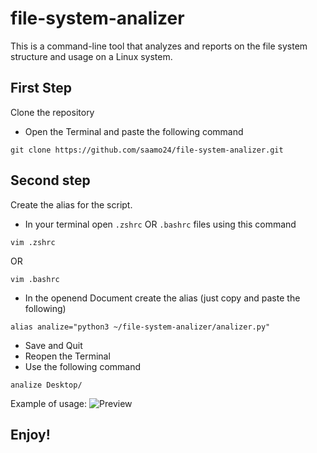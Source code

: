 # file-system-analizer
This is a command-line tool that analyzes and reports on the file system structure and usage on a Linux system.

## First Step
Clone the repository
- Open the Terminal and paste the following command
```
git clone https://github.com/saamo24/file-system-analizer.git
```
## Second step
Create the alias for the script.
- In your terminal open `.zshrc` OR `.bashrc` files using this command
```
vim .zshrc
```
OR
```
vim .bashrc
```
- In the openend Document create the alias (just copy and paste the following)
```
alias analize="python3 ~/file-system-analizer/analizer.py"
```
- Save and Quit
- Reopen the Terminal
- Use the following command
```
analize Desktop/
```

Example of usage:
![Preview](readme_gif/file-analizer.gif)


## Enjoy!
